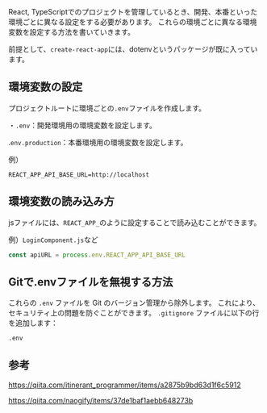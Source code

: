 React, TypeScriptでのプロジェクトを管理しているとき、開発、本番といった環境ごとに異なる設定をする必要があります。
これらの環境ごとに異なる環境変数を設定する方法を書いていきます。

前提として、```create-react-app```には、dotenvというパッケージが既に入っています。


## 環境変数の設定
プロジェクトルートに環境ごとの```.env```ファイルを作成します。

・```.env```：開発環境用の環境変数を設定します。

.```env.production```：本番環境用の環境変数を設定します。

例）

```.env
REACT_APP_API_BASE_URL=http://localhost
```


## 環境変数の読み込み方
jsファイルには、```REACT_APP_```のように設定することで読み込むことができます。

例）```LoginComponent.js```など

```js
const apiURL = process.env.REACT_APP_API_BASE_URL
```

## Gitで.envファイルを無視する方法
これらの ```.env``` ファイルを Git のバージョン管理から除外します。
これにより、セキュリティ上の問題を防ぐことができます。
```.gitignore``` ファイルに以下の行を追加します：

```.gitignore
.env
```

## 参考
https://qiita.com/itinerant_programmer/items/a2875b9bd63d1f6c5912

https://qiita.com/naogify/items/37de1baf1aebb648273b

